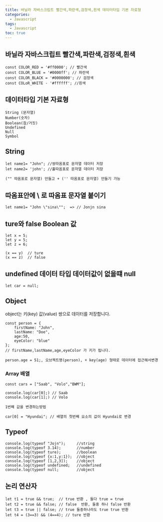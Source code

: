 ```yaml
---
title: 바닐라 자바스크립트 빨간색,파란색,검정색,흰색 데이터타입 기본 자료형
categories:
  - Javascript
tags:
  - Javascript
toc: true
---
```

## 바닐라 자바스크립트 빨간색,파란색,검정색,흰색

```
const COLOR_RED = '#ff0000'; // 빨간색
const COLOR_BLUE = '#0000ff'; // 파란색
const COLOR_BLACK = '#0000000'; // 검정색
const COLoR_WHITE - '#ffffff'; //흰색
```
## 데이터타입 기본 자료형
```
String (문자열)
Number(숫자)
Boolean(참/거짓)
Undefined
Null
Symbol
```
## String 

```
let name1= "John"; //쌍따옴표로 문자열 데이터 저장
let name2= 'john'; //홀따옴표로 문자열 데이터 저장

("" 따옴표로 문자열) 만들고 + ('' 따옴표로 문자열) 만들기 가능
```

## 따옴표안에 \ 로 따옴표 문자열 붙이기
``` 
let name1= "John \"sina\"";  => // Jonjn sina
```

## ture와 false Boolean 값

```
let x = 5;
let y = 5;
let z = 6;

(x == y)  // ture
(x == z)  // false
```

## undefined 데이터 타입 데이터값이 없을떄 null

```
let car = null;
```

## Object
object는 키(key) 값(value) 쌍으로 데이터를 저장합니다.

```
const person = {
    firstName: "John",
    lastName: "Doe",
    age:50,
    eyeColor: "blue"
};
// firstName,lastName,age,eyeColor 가 키가 됩니다.

person.age = 51;, 오브젝트명(person), + key(age) 형태로 데이터에 접근해서변경
```

### Array 배열

```
const cars = ["Saab", "Volo","BWM"];

console.log(car[0];) // Saab
console.log(car[1];) // Volo

1번째 값을 변경하는방법

car[0] = "Hyundai"; // 배열의 첫번째 요소의 값이 Hyundai로 변경

```

## Typeof

```
console.log(typeof "Jojn");     //string
console.log(typeof 3.14);       //number
console.log(typeof ture);       //boolean
console.log(typeof {x:1,y:1});  //object
console.log(typeof [1,2,3]);    //object
console.log(typeof undefined;   //undefined
console.log(typeof null;        //object

```

## 논리 연산자

```
let t1 = true && true;  // true 반환 , 둘다 true = true
let t2 = true && false; // false  반환, 둘중 하나 false 반환
let t3 = true || false; // true 둘중하나라도 true true 반환
let t4 = (3==3) && (4==4); // ture 반환


```